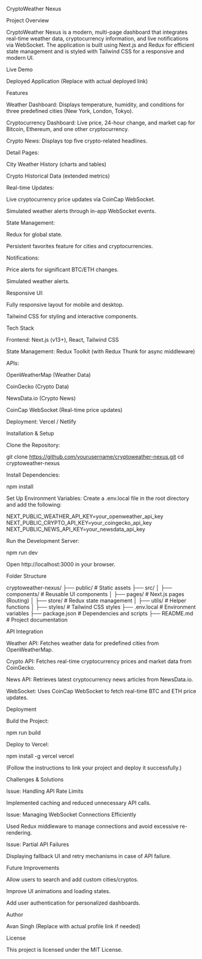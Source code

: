 CryptoWeather Nexus

Project Overview

CryptoWeather Nexus is a modern, multi-page dashboard that integrates real-time weather data, cryptocurrency information, and live notifications via WebSocket. The application is built using Next.js and Redux for efficient state management and is styled with Tailwind CSS for a responsive and modern UI.

Live Demo

Deployed Application (Replace with actual deployed link)

Features

Weather Dashboard: Displays temperature, humidity, and conditions for three predefined cities (New York, London, Tokyo).

Cryptocurrency Dashboard: Live price, 24-hour change, and market cap for Bitcoin, Ethereum, and one other cryptocurrency.

Crypto News: Displays top five crypto-related headlines.

Detail Pages:

City Weather History (charts and tables)

Crypto Historical Data (extended metrics)

Real-time Updates:

Live cryptocurrency price updates via CoinCap WebSocket.

Simulated weather alerts through in-app WebSocket events.

State Management:

Redux for global state.

Persistent favorites feature for cities and cryptocurrencies.

Notifications:

Price alerts for significant BTC/ETH changes.

Simulated weather alerts.

Responsive UI:

Fully responsive layout for mobile and desktop.

Tailwind CSS for styling and interactive components.

Tech Stack

Frontend: Next.js (v13+), React, Tailwind CSS

State Management: Redux Toolkit (with Redux Thunk for async middleware)

APIs:

OpenWeatherMap (Weather Data)

CoinGecko (Crypto Data)

NewsData.io (Crypto News)

CoinCap WebSocket (Real-time price updates)

Deployment: Vercel / Netlify

Installation & Setup

Clone the Repository:

git clone https://github.com/yourusername/cryptoweather-nexus.git
cd cryptoweather-nexus

Install Dependencies:

npm install

Set Up Environment Variables:
Create a .env.local file in the root directory and add the following:

NEXT_PUBLIC_WEATHER_API_KEY=your_openweather_api_key
NEXT_PUBLIC_CRYPTO_API_KEY=your_coingecko_api_key
NEXT_PUBLIC_NEWS_API_KEY=your_newsdata_api_key

Run the Development Server:

npm run dev

Open http://localhost:3000 in your browser.

Folder Structure

cryptoweather-nexus/
├── public/          # Static assets
├── src/
│   ├── components/  # Reusable UI components
│   ├── pages/       # Next.js pages (Routing)
│   ├── store/       # Redux state management
│   ├── utils/       # Helper functions
│   ├── styles/      # Tailwind CSS styles
├── .env.local       # Environment variables
├── package.json     # Dependencies and scripts
├── README.md        # Project documentation

API Integration

Weather API: Fetches weather data for predefined cities from OpenWeatherMap.

Crypto API: Fetches real-time cryptocurrency prices and market data from CoinGecko.

News API: Retrieves latest cryptocurrency news articles from NewsData.io.

WebSocket: Uses CoinCap WebSocket to fetch real-time BTC and ETH price updates.

Deployment

Build the Project:

npm run build

Deploy to Vercel:

npm install -g vercel
vercel

(Follow the instructions to link your project and deploy it successfully.)

Challenges & Solutions

Issue: Handling API Rate Limits

Implemented caching and reduced unnecessary API calls.

Issue: Managing WebSocket Connections Efficiently

Used Redux middleware to manage connections and avoid excessive re-rendering.

Issue: Partial API Failures

Displaying fallback UI and retry mechanisms in case of API failure.

Future Improvements

Allow users to search and add custom cities/cryptos.

Improve UI animations and loading states.

Add user authentication for personalized dashboards.

Author

Avan Singh (Replace with actual profile link if needed)

License

This project is licensed under the MIT License.

